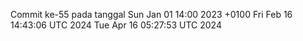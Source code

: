 Commit ke-55 pada tanggal Sun Jan 01 14:00 2023 +0100
Fri Feb 16 14:43:06 UTC 2024
Tue Apr 16 05:27:53 UTC 2024

